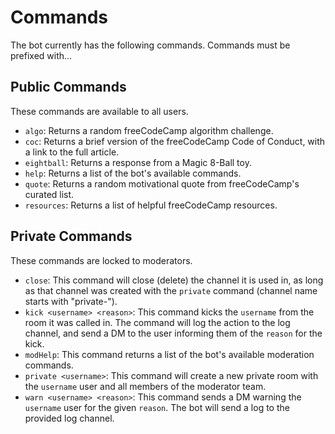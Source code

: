 # Commands

The bot currently has the following commands. Commands must be prefixed with...

## Public Commands

These commands are available to all users.

- `algo`: Returns a random freeCodeCamp algorithm challenge.
- `coc`: Returns a brief version of the freeCodeCamp Code of Conduct, with a link to the full article.
- `eightball`: Returns a response from a Magic 8-Ball toy.
- `help`: Returns a list of the bot's available commands.
- `quote`: Returns a random motivational quote from freeCodeCamp's curated list.
- `resources`: Returns a list of helpful freeCodeCamp resources.

## Private Commands

These commands are locked to moderators.

- `close`: This command will close (delete) the channel it is used in, as long as that channel was created with the `private` command (channel name starts with "private-").
- `kick <username> <reason>`: This command kicks the `username` from the room it was called in. The command will log the action to the log channel, and send a DM to the user informing them of the `reason` for the kick.
- `modHelp`: This command returns a list of the bot's available moderation commands.
- `private <username>`: This command will create a new private room with the `username` user and all members of the moderator team.
- `warn <username> <reason>`: This command sends a DM warning the `username` user for the given `reason`. The bot will send a log to the provided log channel.

